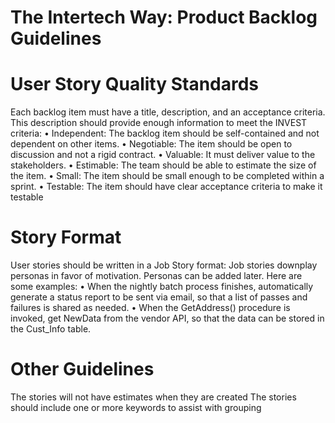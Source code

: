 # The Intertech Way: Product Backlog Guidelines

# User Story Quality Standards

Each backlog item must have a title, description, and an acceptance criteria.  This description should provide enough information to meet the INVEST criteria:
•	Independent: The backlog item should be self-contained and not dependent on other items.
•	Negotiable: The item should be open to discussion and not a rigid contract.
•	Valuable: It must deliver value to the stakeholders.
•	Estimable: The team should be able to estimate the size of the item.
•	Small: The item should be small enough to be completed within a sprint.
•	Testable: The item should have clear acceptance criteria to make it testable

# Story Format

User stories should be written in a Job Story format:
Job stories downplay personas in favor of motivation. Personas can be added later. Here are some examples:
•	When the nightly batch process finishes, automatically generate a status report to be sent via email, so that a list of passes and failures is shared as needed.
•	When the GetAddress() procedure is invoked, get NewData from the vendor API, so that the data can be stored in the Cust_Info table.

# Other Guidelines

The stories will not have estimates when they are created
The stories should include one or more keywords to assist with grouping
